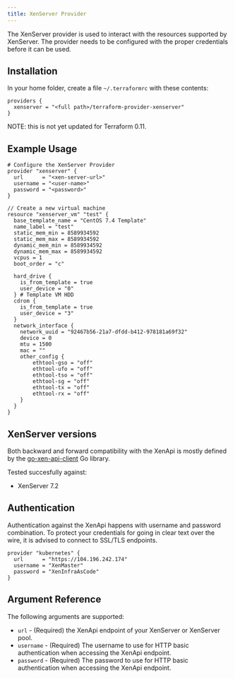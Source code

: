 ```yaml
---
title: XenServer Provider
---
```


The XenServer provider is used to interact with the resources supported by XenServer.
The provider needs to be configured with the proper credentials before it can be used.

## Installation

In your home folder, create a file `~/.terraformrc` with these contents:

```hcl
providers {
  xenserver = "<full path>/terraform-provider-xenserver"
}
```

NOTE: this is not yet updated for Terraform 0.11.

## Example Usage

```hcl
# Configure the XenServer Provider
provider "xenserver" {
  url      = "<xen-server-url>"
  username = "<user-name>"
  password = "<password>"
}

// Create a new virtual machine
resource "xenserver_vm" "test" {
  base_template_name = "CentOS 7.4 Template"
  name_label = "test"
  static_mem_min = 8589934592
  static_mem_max = 8589934592
  dynamic_mem_min = 8589934592
  dynamic_mem_max = 8589934592
  vcpus = 1
  boot_order = "c"

  hard_drive {
    is_from_template = true
    user_device = "0"
  } # Template VM HDD
  cdrom {
    is_from_template = true
    user_device = "3"
  }
  network_interface {
    network_uuid = "92467b56-21a7-dfdd-b412-978181a69f32"
    device = 0
    mtu = 1500
    mac = ""
    other_config {
        ethtool-gso = "off"
        ethtool-ufo = "off"
        ethtool-tso = "off"
        ethtool-sg = "off"
        ethtool-tx = "off"
        ethtool-rx = "off"
    }
  }
}
```

## XenServer versions

Both backward and forward compatibility with the XenApi is mostly defined by the
[go-xen-api-client](https://github.com/amfranz/go-xen-api-client) Go library.

Tested succesfully against:
* XenServer 7.2

## Authentication

Authentication against the XenApi happens with username and password combination.
To protect your credentials for going in clear text over the wire, it is advised
to connect to SSL/TLS endpoints.

```hcl
provider "kubernetes" {
  url      = "https://104.196.242.174"
  username = "XenMaster"
  password = "XenInfraAsCode"
}
```

## Argument Reference

The following arguments are supported:

* `url` - (Required) the XenApi endpoint of your XenServer or XenServer pool.
* `username` - (Required) The username to use for HTTP basic authentication when accessing
  the XenApi endpoint.
* `password` - (Required) The password to use for HTTP basic authentication when accessing
  the XenApi endpoint.
